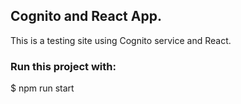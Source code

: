 
## Cognito and React App.

This is a testing site using Cognito service and React.

### Run this project with:

$ npm run start
